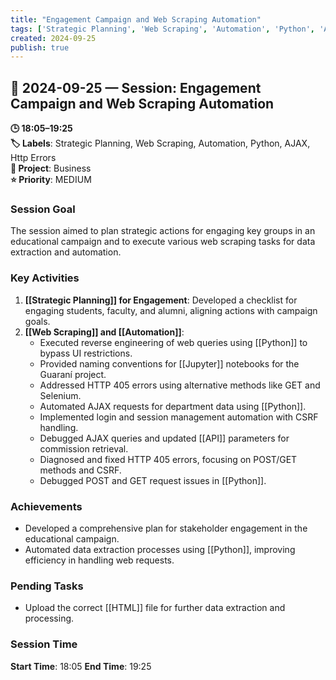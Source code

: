 ```yaml
---
title: "Engagement Campaign and Web Scraping Automation"
tags: ['Strategic Planning', 'Web Scraping', 'Automation', 'Python', 'AJAX', 'Http Errors']
created: 2024-09-25
publish: true
---
```


## 📅 2024-09-25 — Session: Engagement Campaign and Web Scraping Automation

**🕒 18:05–19:25**  
**🏷️ Labels**: Strategic Planning, Web Scraping, Automation, Python, AJAX, Http Errors  
**📂 Project**: Business  
**⭐ Priority**: MEDIUM  


### Session Goal
The session aimed to plan strategic actions for engaging key groups in an educational campaign and to execute various web scraping tasks for data extraction and automation.

### Key Activities
1. **[[Strategic Planning]] for Engagement**: Developed a checklist for engaging students, faculty, and alumni, aligning actions with campaign goals.
2. **[[Web Scraping]] and [[Automation]]**:
   - Executed reverse engineering of web queries using [[Python]] to bypass UI restrictions.
   - Provided naming conventions for [[Jupyter]] notebooks for the Guaraní project.
   - Addressed HTTP 405 errors using alternative methods like GET and Selenium.
   - Automated AJAX requests for department data using [[Python]].
   - Implemented login and session management automation with CSRF handling.
   - Debugged AJAX queries and updated [[API]] parameters for commission retrieval.
   - Diagnosed and fixed HTTP 405 errors, focusing on POST/GET methods and CSRF.
   - Debugged POST and GET request issues in [[Python]].

### Achievements
- Developed a comprehensive plan for stakeholder engagement in the educational campaign.
- Automated data extraction processes using [[Python]], improving efficiency in handling web requests.

### Pending Tasks
- Upload the correct [[HTML]] file for further data extraction and processing.

### Session Time
**Start Time**: 18:05
**End Time**: 19:25
